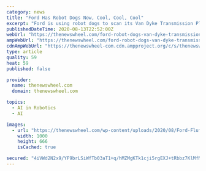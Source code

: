 ```yaml
---
category: news
title: "Ford Has Robot Dogs Now, Cool, Cool, Cool"
excerpt: "Ford is using robot dogs to scan its Van Dyke Transmission Plant Photo: FordAnybody have the merciful start of the robot apocalypse on their 2020 bingo card? Ford started using a pair of four-leg"
publishedDateTime: 2020-08-13T22:52:00Z
webUrl: "https://thenewswheel.com/ford-robot-dogs-van-dyke-transmission-plant/"
ampWebUrl: "https://thenewswheel.com/ford-robot-dogs-van-dyke-transmission-plant/amp/"
cdnAmpWebUrl: "https://thenewswheel-com.cdn.ampproject.org/c/s/thenewswheel.com/ford-robot-dogs-van-dyke-transmission-plant/amp/"
type: article
quality: 59
heat: 59
published: false

provider:
  name: thenewswheel.com
  domain: thenewswheel.com

topics:
  - AI in Robotics
  - AI

images:
  - url: "https://thenewswheel.com/wp-content/uploads/2020/08/Ford-Fluffy-and-Spot-Robot-Dogs-1-1000x666.jpg"
    width: 1000
    height: 666
    isCached: true

secured: "4iVWd2N2x9/YF9brLSiWfTb03aT1+q/hMZMgKTk1cji5rgEXJ+tRbbz7KlMfMrX1eK8HHiPGmo5BwArrZ/MY4xJ8e/rNcxC74yEjLHWIOc1Oxa80Mbv8WxxKdXYsNNI9f119VzE7s2m4uLIX62mU+7lPSgB6aFU0ze5WrKIyPPVpLzp7uwiI6JpplqlbJlPdYazf1O6darK+iZkH1VEE2Nk173yn+6A/ZdYlCpDSfFSDrq0vDU6QzzNqYB7cqsyiyqyPCQF7PPJQaag2qQuNI0ycTgxn9BDn7SDytfc2MXLKYxG83USUnWVZW4WcMIQ3tYNqILVJLEgDs5N4G5FCtw==;9ruBIGUi61N0d4XOEjVwqA=="
---
```


